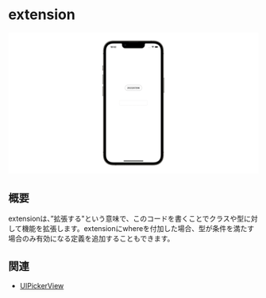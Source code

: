 # extension
![extension](extension.gif)

## 概要
extensionは、”拡張する"という意味で、このコードを書くことでクラスや型に対して機能を拡張します。extensionにwhereを付加した場合、型が条件を満たす場合のみ有効になる定義を追加することもできます。

## 関連
- [UIPickerView](https://github.com/lifeistech/toybox/tree/main/UIPickerView)
